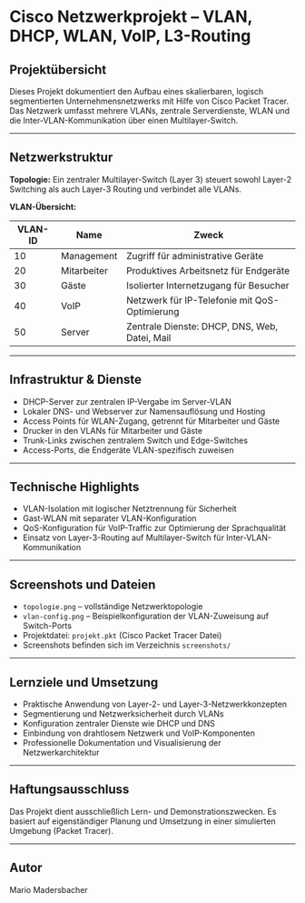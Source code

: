 # Cisco Netzwerkprojekt – VLAN, DHCP, WLAN, VoIP, L3-Routing

## Projektübersicht

Dieses Projekt dokumentiert den Aufbau eines skalierbaren, logisch segmentierten Unternehmensnetzwerks mit Hilfe von Cisco Packet Tracer. Das Netzwerk umfasst mehrere VLANs, zentrale Serverdienste, WLAN und die Inter-VLAN-Kommunikation über einen Multilayer-Switch.

---

## Netzwerkstruktur

**Topologie:** Ein zentraler Multilayer-Switch (Layer 3) steuert sowohl Layer-2 Switching als auch Layer-3 Routing und verbindet alle VLANs.

**VLAN-Übersicht:**

| VLAN-ID | Name        | Zweck                                       |
|---------|-------------|---------------------------------------------|
| 10      | Management  | Zugriff für administrative Geräte           |
| 20      | Mitarbeiter | Produktives Arbeitsnetz für Endgeräte       |
| 30      | Gäste       | Isolierter Internetzugang für Besucher      |
| 40      | VoIP        | Netzwerk für IP-Telefonie mit QoS-Optimierung |
| 50      | Server      | Zentrale Dienste: DHCP, DNS, Web, Datei, Mail |

---

## Infrastruktur & Dienste

- DHCP-Server zur zentralen IP-Vergabe im Server-VLAN  
- Lokaler DNS- und Webserver zur Namensauflösung und Hosting  
- Access Points für WLAN-Zugang, getrennt für Mitarbeiter und Gäste  
- Drucker in den VLANs für Mitarbeiter und Gäste  
- Trunk-Links zwischen zentralem Switch und Edge-Switches  
- Access-Ports, die Endgeräte VLAN-spezifisch zuweisen  

---

## Technische Highlights

- VLAN-Isolation mit logischer Netztrennung für Sicherheit  
- Gast-WLAN mit separater VLAN-Konfiguration  
- QoS-Konfiguration für VoIP-Traffic zur Optimierung der Sprachqualität  
- Einsatz von Layer-3-Routing auf Multilayer-Switch für Inter-VLAN-Kommunikation  

---

## Screenshots und Dateien

- `topologie.png` – vollständige Netzwerktopologie  
- `vlan-config.png` – Beispielkonfiguration der VLAN-Zuweisung auf Switch-Ports  
- Projektdatei: `projekt.pkt` (Cisco Packet Tracer Datei)  
- Screenshots befinden sich im Verzeichnis `screenshots/`

---

## Lernziele und Umsetzung

- Praktische Anwendung von Layer-2- und Layer-3-Netzwerkkonzepten  
- Segmentierung und Netzwerksicherheit durch VLANs  
- Konfiguration zentraler Dienste wie DHCP und DNS  
- Einbindung von drahtlosem Netzwerk und VoIP-Komponenten  
- Professionelle Dokumentation und Visualisierung der Netzwerkarchitektur  

---

## Haftungsausschluss

Das Projekt dient ausschließlich Lern- und Demonstrationszwecken. Es basiert auf eigenständiger Planung und Umsetzung in einer simulierten Umgebung (Packet Tracer).

---

## Autor

Mario Madersbacher
